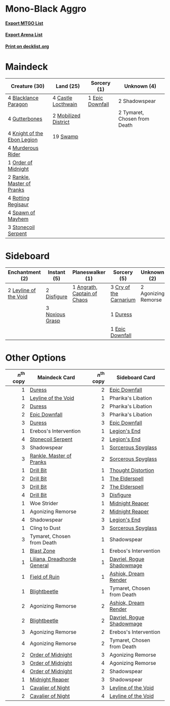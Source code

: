 # Mono-Black Aggro

#### [Export MTGO List](../collection/Mono-Black%20Aggro/Mono-Black%20Aggro.txt)
#### [Export Arena List](../collection/Mono-Black%20Aggro/Mono-Black%20Aggro_arena.txt)
#### [Print on decklist.org](http://decklist.org/?deckmain=4%09Blacklance%20Paragon%0A4%09Castle%20Locthwain%0A1%09Epic%20Downfall%0A4%09Gutterbones%0A4%09Knight%20of%20the%20Ebon%20Legion%0A2%09Mobilized%20District%0A4%09Murderous%20Rider%0A1%09Order%20of%20Midnight%0A2%09Rankle,%20Master%20of%20Pranks%0A4%09Rotting%20Regisaur%0A2%09Shadowspear%0A4%09Spawn%20of%20Mayhem%0A3%09Stonecoil%20Serpent%0A19%09Swamp%0A2%09Tymaret,%20Chosen%20from%20Death&deckside=2%09Agonizing%20Remorse%0A1%09Angrath,%20Captain%20of%20Chaos%0A3%09Cry%20of%20the%20Carnarium%0A2%09Disfigure%0A1%09Duress%0A1%09Epic%20Downfall%0A2%09Leyline%20of%20the%20Void%0A3%09Noxious%20Grasp)
# Maindeck

|                                            Creature (30)                                             |                                           Land (25)                                           |                                       Sorcery (1)                                        |        Unknown (4)         |
|------------------------------------------------------------------------------------------------------|-----------------------------------------------------------------------------------------------|------------------------------------------------------------------------------------------|----------------------------|
|4 [Blacklance Paragon](http://gatherer.wizards.com/Pages/Card/Details.aspx?multiverseid=473041)       |4 [Castle Locthwain](http://gatherer.wizards.com/Pages/Card/Details.aspx?multiverseid=473203)  |1 [Epic Downfall](http://gatherer.wizards.com/Pages/Card/Details.aspx?multiverseid=473047)|2 Shadowspear               |
|4 [Gutterbones](http://gatherer.wizards.com/Pages/Card/Details.aspx?multiverseid=457220)              |2 [Mobilized District](http://gatherer.wizards.com/Pages/Card/Details.aspx?multiverseid=461176)|                                                                                          |2 Tymaret, Chosen from Death|
|4 [Knight of the Ebon Legion](http://gatherer.wizards.com/Pages/Card/Details.aspx?multiverseid=466859)|19 [Swamp](http://gatherer.wizards.com/Pages/Card/Details.aspx?multiverseid=439858)            |                                                                                          |                            |
|4 [Murderous Rider](http://gatherer.wizards.com/Pages/Card/Details.aspx?multiverseid=473059)          |                                                                                               |                                                                                          |                            |
|1 [Order of Midnight](http://gatherer.wizards.com/Pages/Card/Details.aspx?multiverseid=473061)        |                                                                                               |                                                                                          |                            |
|2 [Rankle, Master of Pranks](http://gatherer.wizards.com/Pages/Card/Details.aspx?multiverseid=473063) |                                                                                               |                                                                                          |                            |
|4 [Rotting Regisaur](http://gatherer.wizards.com/Pages/Card/Details.aspx?multiverseid=466865)         |                                                                                               |                                                                                          |                            |
|4 [Spawn of Mayhem](http://gatherer.wizards.com/Pages/Card/Details.aspx?multiverseid=457229)          |                                                                                               |                                                                                          |                            |
|3 [Stonecoil Serpent](http://gatherer.wizards.com/Pages/Card/Details.aspx?multiverseid=473197)        |                                                                                               |                                                                                          |                            |


# Sideboard

|                                        Enchantment (2)                                         |                                       Instant (5)                                        |                                           Planeswalker (1)                                           |                                           Sorcery (5)                                           |    Unknown (2)    |
|------------------------------------------------------------------------------------------------|------------------------------------------------------------------------------------------|------------------------------------------------------------------------------------------------------|-------------------------------------------------------------------------------------------------|-------------------|
|2 [Leyline of the Void](http://gatherer.wizards.com/Pages/Card/Details.aspx?multiverseid=107682)|2 [Disfigure](http://gatherer.wizards.com/Pages/Card/Details.aspx?multiverseid=442076)    |1 [Angrath, Captain of Chaos](http://gatherer.wizards.com/Pages/Card/Details.aspx?multiverseid=461154)|3 [Cry of the Carnarium](http://gatherer.wizards.com/Pages/Card/Details.aspx?multiverseid=457214)|2 Agonizing Remorse|
|                                                                                                |3 [Noxious Grasp](http://gatherer.wizards.com/Pages/Card/Details.aspx?multiverseid=466864)|                                                                                                      |1 [Duress](http://gatherer.wizards.com/Pages/Card/Details.aspx?multiverseid=14557)               |                   |
|                                                                                                |                                                                                          |                                                                                                      |1 [Epic Downfall](http://gatherer.wizards.com/Pages/Card/Details.aspx?multiverseid=473047)       |                   |


# Other Options

|*n*<sup>th</sup> copy|                                            Maindeck Card                                             |*n*<sup>th</sup> copy|                                           Sideboard Card                                           |
|--------------------:|------------------------------------------------------------------------------------------------------|--------------------:|----------------------------------------------------------------------------------------------------|
|                    1|[Duress](http://gatherer.wizards.com/Pages/Card/Details.aspx?multiverseid=14557)                      |                    2|[Epic Downfall](http://gatherer.wizards.com/Pages/Card/Details.aspx?multiverseid=473047)            |
|                    1|[Leyline of the Void](http://gatherer.wizards.com/Pages/Card/Details.aspx?multiverseid=107682)        |                    1|Pharika's Libation                                                                                  |
|                    2|[Duress](http://gatherer.wizards.com/Pages/Card/Details.aspx?multiverseid=14557)                      |                    2|Pharika's Libation                                                                                  |
|                    2|[Epic Downfall](http://gatherer.wizards.com/Pages/Card/Details.aspx?multiverseid=473047)              |                    3|Pharika's Libation                                                                                  |
|                    3|[Duress](http://gatherer.wizards.com/Pages/Card/Details.aspx?multiverseid=14557)                      |                    3|[Epic Downfall](http://gatherer.wizards.com/Pages/Card/Details.aspx?multiverseid=473047)            |
|                    1|Erebos's Intervention                                                                                 |                    1|[Legion's End](http://gatherer.wizards.com/Pages/Card/Details.aspx?multiverseid=466860)             |
|                    4|[Stonecoil Serpent](http://gatherer.wizards.com/Pages/Card/Details.aspx?multiverseid=473197)          |                    2|[Legion's End](http://gatherer.wizards.com/Pages/Card/Details.aspx?multiverseid=466860)             |
|                    3|Shadowspear                                                                                           |                    1|[Sorcerous Spyglass](http://gatherer.wizards.com/Pages/Card/Details.aspx?multiverseid=435407)       |
|                    3|[Rankle, Master of Pranks](http://gatherer.wizards.com/Pages/Card/Details.aspx?multiverseid=473063)   |                    2|[Sorcerous Spyglass](http://gatherer.wizards.com/Pages/Card/Details.aspx?multiverseid=435407)       |
|                    1|[Drill Bit](http://gatherer.wizards.com/Pages/Card/Details.aspx?multiverseid=457217)                  |                    1|[Thought Distortion](http://gatherer.wizards.com/Pages/Card/Details.aspx?multiverseid=466871)       |
|                    2|[Drill Bit](http://gatherer.wizards.com/Pages/Card/Details.aspx?multiverseid=457217)                  |                    1|[The Elderspell](http://gatherer.wizards.com/Pages/Card/Details.aspx?multiverseid=461016)           |
|                    3|[Drill Bit](http://gatherer.wizards.com/Pages/Card/Details.aspx?multiverseid=457217)                  |                    2|[The Elderspell](http://gatherer.wizards.com/Pages/Card/Details.aspx?multiverseid=461016)           |
|                    4|[Drill Bit](http://gatherer.wizards.com/Pages/Card/Details.aspx?multiverseid=457217)                  |                    3|[Disfigure](http://gatherer.wizards.com/Pages/Card/Details.aspx?multiverseid=442076)                |
|                    1|Woe Strider                                                                                           |                    1|[Midnight Reaper](http://gatherer.wizards.com/Pages/Card/Details.aspx?multiverseid=452827)          |
|                    1|Agonizing Remorse                                                                                     |                    2|[Midnight Reaper](http://gatherer.wizards.com/Pages/Card/Details.aspx?multiverseid=452827)          |
|                    4|Shadowspear                                                                                           |                    3|[Legion's End](http://gatherer.wizards.com/Pages/Card/Details.aspx?multiverseid=466860)             |
|                    1|Cling to Dust                                                                                         |                    3|[Sorcerous Spyglass](http://gatherer.wizards.com/Pages/Card/Details.aspx?multiverseid=435407)       |
|                    3|Tymaret, Chosen from Death                                                                            |                    1|Shadowspear                                                                                         |
|                    1|[Blast Zone](http://gatherer.wizards.com/Pages/Card/Details.aspx?multiverseid=461171)                 |                    1|Erebos's Intervention                                                                               |
|                    1|[Liliana, Dreadhorde General](http://gatherer.wizards.com/Pages/Card/Details.aspx?multiverseid=461024)|                    1|[Davriel, Rogue Shadowmage](http://gatherer.wizards.com/Pages/Card/Details.aspx?multiverseid=461010)|
|                    1|[Field of Ruin](http://gatherer.wizards.com/Pages/Card/Details.aspx?multiverseid=435415)              |                    1|[Ashiok, Dream Render](http://gatherer.wizards.com/Pages/Card/Details.aspx?multiverseid=461155)     |
|                    1|[Blightbeetle](http://gatherer.wizards.com/Pages/Card/Details.aspx?multiverseid=466841)               |                    1|Tymaret, Chosen from Death                                                                          |
|                    2|Agonizing Remorse                                                                                     |                    2|[Ashiok, Dream Render](http://gatherer.wizards.com/Pages/Card/Details.aspx?multiverseid=461155)     |
|                    2|[Blightbeetle](http://gatherer.wizards.com/Pages/Card/Details.aspx?multiverseid=466841)               |                    2|[Davriel, Rogue Shadowmage](http://gatherer.wizards.com/Pages/Card/Details.aspx?multiverseid=461010)|
|                    3|Agonizing Remorse                                                                                     |                    2|Erebos's Intervention                                                                               |
|                    4|Agonizing Remorse                                                                                     |                    2|Tymaret, Chosen from Death                                                                          |
|                    2|[Order of Midnight](http://gatherer.wizards.com/Pages/Card/Details.aspx?multiverseid=473061)          |                    3|Agonizing Remorse                                                                                   |
|                    3|[Order of Midnight](http://gatherer.wizards.com/Pages/Card/Details.aspx?multiverseid=473061)          |                    4|Agonizing Remorse                                                                                   |
|                    4|[Order of Midnight](http://gatherer.wizards.com/Pages/Card/Details.aspx?multiverseid=473061)          |                    2|Shadowspear                                                                                         |
|                    1|[Midnight Reaper](http://gatherer.wizards.com/Pages/Card/Details.aspx?multiverseid=452827)            |                    3|Shadowspear                                                                                         |
|                    1|[Cavalier of Night](http://gatherer.wizards.com/Pages/Card/Details.aspx?multiverseid=466848)          |                    3|[Leyline of the Void](http://gatherer.wizards.com/Pages/Card/Details.aspx?multiverseid=107682)      |
|                    2|[Cavalier of Night](http://gatherer.wizards.com/Pages/Card/Details.aspx?multiverseid=466848)          |                    4|[Leyline of the Void](http://gatherer.wizards.com/Pages/Card/Details.aspx?multiverseid=107682)      |

